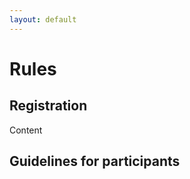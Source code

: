 ```yaml
---
layout: default
---
```


# Rules

## Registration

Content

## Guidelines for participants

<!--{% for entry in site.workshop.program %}
{% if entry.type == "organizer" %}
* {{ entry.time }}: {{ entry.desc }}
{% elsif entry.type == "oral" %}
* {{ entry.time }}: {{ entry.author }}, *{{ entry.title }}*
{% elsif entry.type == "keynote" %}
* {{ entry.time }}: **Keynote**: *{{ entry.title }}* ({{ entry.author }}, {{ entry.affiliation }})
{% endif %}
{% endfor %}-->

